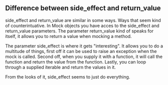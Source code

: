 ## Difference between side_effect and return_value
side_effect and return_value are similar in some ways. Ways that seem kind of counterintuative.
In Mock objects you have acces to the side_effect and return_value parameters.
The parameter return_value kind of speaks for itself, it allows you to return a value when mocking a method.

The parameter side_effect is where it gets "interesting".
It allows you to do a multitude of things, first off it can be used to raise an exception when the mock is called.
Second off, when you supply it with a function, it will call the function and return the value from the function.
Lastly, you can loop through a supplied iterable and return the values in it.

From the looks of it, side_effect seems to just do everything.